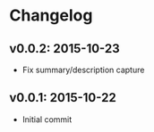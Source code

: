 # Changelog

## v0.0.2: 2015-10-23

- Fix summary/description capture

## v0.0.1: 2015-10-22

- Initial commit
